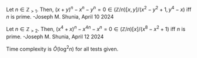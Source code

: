 Let $n \in \mathbb{Z}_{>1}$. Then, $(x + y)^n - x^n - y^n = 0 \in (\mathbb{Z}/n)[x,y]/(x^2 - y^2 + 1, y^4 - x)$ iff $n$ is prime. -Joseph M. Shunia, April 10 2024

Let $n \in \mathbb{Z}_{>2}$. Then, $(x^4 + x)^n - x^{4n} - x^n = 0 \in (\mathbb{Z}/n)[x]/(x^8 - x^2 + 1)$ iff $n$ is prime. -Joseph M. Shunia, April 12 2024

Time complexity is $\tilde{O}(\log^2 n)$ for all tests given.
